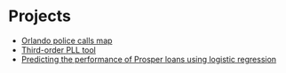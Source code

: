 # Projects

- [Orlando police calls map](https://github.com/carlosror/orlando_crime)
- [Third-order PLL tool](https://github.com/carlosror/pll3rdorder)
- [Predicting the performance of Prosper loans using logistic regression](https://carlosror.github.io/prosper_loans/)